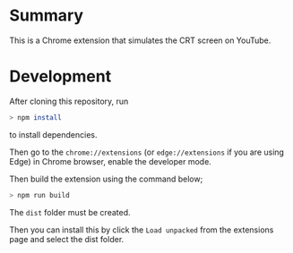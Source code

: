 # Summary

This is a Chrome extension that simulates the CRT screen on YouTube.

# Development

After cloning this repository, run 
```bash
> npm install
```
to install dependencies.

Then go to the `chrome://extensions` (or `edge://extensions` if you are using Edge) in Chrome browser, enable the developer mode.

Then build the extension using the command below;

```bash
> npm run build
```

The `dist` folder must be created.

Then you can install this by click the `Load unpacked` from the extensions page and select the dist folder.

